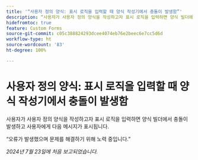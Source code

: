 ```yaml
---
title: '“사용자 정의 양식: 표시 로직을 입력할 때 양식 작성기에서 충돌이 발생함”'
description: “사용자가 사용자 정의 양식을 작성하고자 표시 로직을 입력하면 양식 빌더에서 충돌이 발생하고 사용자에게 메시지가 표시됩니다.”
hidefromtoc: true
feature: Custom Forms
source-git-commit: c05c388824293dcee4074eb76e2beec6e7cc5d6d
workflow-type: ht
source-wordcount: '83'
ht-degree: 100%

---
```



# 사용자 정의 양식: 표시 로직을 입력할 때 양식 작성기에서 충돌이 발생함

사용자가 사용자 정의 양식을 작성하고자 표시 로직을 입력하면 양식 빌더에서 충돌이 발생하고 사용자에게 다음 메시지가 표시됩니다.

“오류가 발생했으며 문제를 해결하기 위해 노력 중입니다.”

_2024년 7월 23일에 처음 보고되었습니다._
